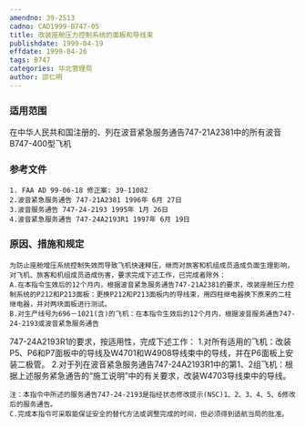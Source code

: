 ```yaml
---
amendno: 39-2513
cadno: CAD1999-B747-05
title: 改装座舱压力控制系统的面板和导线束
publishdate: 1999-04-19
effdate: 1999-04-26
tags: B747
categories: 华北管理局
author: 邵仁明
---
```


### 适用范围 
在中华人民共和国注册的、列在波音紧急服务通告747-21A2381中的所有波音B747-400型飞机

<!--more-->
### 参考文件
    1. FAA AD 99-06-18 修正案: 39-11082 
    2.波音紧急服务通告 747-21A2381 1996年 6月 27日
    3.波音服务通告 747-24-2193 1995年 1月 26日
    4.波音紧急服务通告 747-24A2193R1 1997年 6月 19日

### 原因、措施和规定 
    为防止座舱增压系统控制失效而导致飞机快速释压，继而对旅客和机组成员造成负面生理影响，对飞机、旅客和机组成员造成伤害，要求完成下述工作，已完成者除外： 
    A.在本指令生效后的12个月内，根据波音紧急服务通告747-21A2381的要求，改装座舱压力控制系统的P212和P213面板：更换P212和P213面板内的导线束，用四柱继电器换下原来的二柱继电器，并对两块面板进行测试。 
    B.对生产线号为696－1021(含)的飞机：在本指令生效后的12个月内，根据波音服务通告747-24-2193或波音紧急服务通告

  
747-24A2193R1的要求，按适用性，完成下述工作： 
1.对所有适用的飞机：改装P5、P6和P7面板中的导线及W4701和W4908导线束中的导线，并在P6面板上安装二极管。 
     2.对于列在波音紧急服务通告747-24A2193R1中的第1、2组飞机：根据上述服务紧急通告的“施工说明”中的有关要求，改装W4703导线束中的导线。 

    注：本指令中所述的服务通告747-24-2193是指经状态修改提示(NSC)1、2、3、4、5、6修改后的服务通告。 
    C.完成本指令可采取能保证安全的替代方法或调整完成的时间，但必须得到适航当局的批准。
